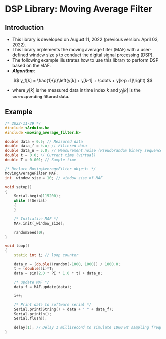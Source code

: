 # DSP Library: Moving Average Filter

## Introduction

- This library is developed on August 11, 2022 (previous version: April 03, 2022).
- This library implements the moving average filter (MAF) with a user-defined window size `p` to conduct the digital signal processing (DSP).
- The following example illustrates how to use this library to perform DSP based on the MAF.
- ***Algorithm***:

$$
y_f[k] = \frac{1}{p}\left(y[k] + y[k-1] + \cdots + y[k-p+1]\right)
$$

- where $y[k]$ is the measured data in time index $k$ and $y_f[k]$ is the corresponding filtered data.

## Example

```cpp
/* 2022-11-29 */
#include <Arduino.h>
#include <moving_average_filter.h>

double data = 0.0; // Measured data
double data_f = 0.0; // Filtered data
double data_n = 0.0; // Measurement noise (Pseudorandom binary sequence, PRBS)
double t = 0.0; // Current time (virtual)
double T = 0.001; // Sample time

/* Declare MovingAverageFilter object: */
MovingAverageFilter MAF;
int _window_size = 10; // window size of MAF

void setup()
{
    Serial.begin(115200);
    while (!Serial)
    {
    }

    /* Initialize MAF */
    MAF.init(_window_size);

    randomSeed(0);
}

void loop()
{
    static int i; // loop counter

    data_n = (double)(random(-1000, 1000)) / 1000.0;
    t = (double)(i)*T;
    data = sin(2.0 * PI * 1.0 * t) + data_n;

    /* update MAF */
    data_f = MAF.update(data);

    i++;

    /* Print data to software serial */
    Serial.print(String() + data + " " + data_f);
    Serial.println();
    Serial.flush();

    delay(1); // Delay 1 millisecond to simulate 1000 Hz sampling frequency
}
```
